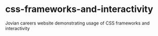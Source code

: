 # css-frameworks-and-interactivity
Jovian careers website demonstrating usage of CSS frameworks and interactivity
